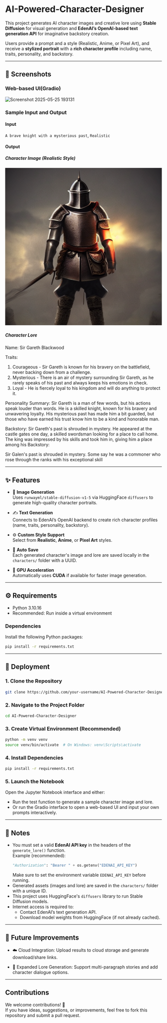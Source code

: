 # AI-Powered-Character-Designer

This project generates AI character images and creative lore using **Stable Diffusion** for visual generation and **EdenAI’s OpenAI-based text generation API** for imaginative backstory creation.  

Users provide a prompt and a style (Realistic, Anime, or Pixel Art), and receive a **stylized portrait** with a **rich character profile** including name, traits, personality, and backstory.

---

## 📸 Screenshots

### Web-based UI(Gradio)

![Screenshot 2025-05-25 193131](https://github.com/user-attachments/assets/a7192b82-b490-49a2-8895-72012cc61e64 "Image_1")

### Sample Input and Output

#### Input

`A brave knight with a mysterious past`, `Realistic`

#### Output

##### Character Image (Realistic Style)

![alt text](https://github.com/kharryhsu/AI-Powered-Character-Designer/blob/main/characters/66f13ea4-d2a7-41a0-a270-4f475148871a.png "Image_2")

##### Character Lore

Name: Sir Gareth Blackwood

Traits:
1. Courageous - Sir Gareth is known for his bravery on the battlefield, never backing down from a challenge.
2. Mysterious - There is an air of mystery surrounding Sir Gareth, as he rarely speaks of his past and always keeps his emotions in check.
3. Loyal - He is fiercely loyal to his kingdom and will do anything to protect it.

Personality Summary: Sir Gareth is a man of few words, but his actions speak louder than words. He is a skilled knight, known for his bravery and unwavering loyalty. His mysterious past has made him a bit guarded, but those who have earned his trust know him to be a kind and honorable man.

Backstory: Sir Gareth's past is shrouded in mystery. He appeared at the castle gates one day, a skilled swordsman looking for a place to call home. The king was impressed by his skills and took him in, giving him a place among his
Backstory:

Sir Galen's past is shrouded in mystery. Some say he was a commoner who rose through the ranks with his exceptional skill

---

## ✨ Features

- 🎨 **Image Generation**  
  Uses `runwayml/stable-diffusion-v1-5` via HuggingFace `diffusers` to generate high-quality character portraits.

- ✍️ **Text Generation**  
  Connects to EdenAI’s OpenAI backend to create rich character profiles (name, traits, personality, backstory).

- ⚙️ **Custom Style Support**  
  Select from **Realistic**, **Anime**, or **Pixel Art** styles.

- 💾 **Auto Save**  
  Each generated character's image and lore are saved locally in the `characters/` folder with a UUID.

- 🧠 **GPU Acceleration**  
  Automatically uses **CUDA** if available for faster image generation.

---

## ⚙️ Requirements

- Python 3.10.16 
- Recommended: Run inside a virtual environment

### Dependencies

Install the following Python packages:

```bash
pip install -r requirements.txt
```

---

## 🚀 Deployment

### 1. Clone the Repository

```bash
git clone https://github.com/your-username/AI-Powered-Character-Designer.git
```

### 2. Navigate to the Project Folder

```bash
cd AI-Powered-Character-Designer
```

### 3. Create Virtual Environment (Recommended)

```bash
python -m venv venv
source venv/bin/activate  # On Windows: venv\Scripts\activate
```

### 4. Install Dependencies

```bash
pip install -r requirements.txt
```

### 5. Launch the Notebook

Open the Jupyter Notebook interface and either:

- Run the test function to generate a sample character image and lore.
- Or run the Gradio interface to open a web-based UI and input your own prompts interactively.

---

## 📌 Notes

- You must set a valid **EdenAI API key** in the headers of the `generate_lore()` function.  
  Example (recommended):
  ```python
  "Authorization": "Bearer " + os.getenv("EDENAI_API_KEY")
  ```
  Make sure to set the environment variable `EDENAI_API_KEY` before running.
- Generated assets (images and lore) are saved in the `characters/` folder with a unique ID.
- This project uses HuggingFace's `diffusers` library to run Stable Diffusion models.
- Internet access is required to:
  - Contact EdenAI’s text generation API.
  - Download model weights from HuggingFace (if not already cached).

---

## 🔮 Future Improvements

- ☁️ Cloud Integration: Upload results to cloud storage and generate download/share links.

- 📝 Expanded Lore Generation: Support multi-paragraph stories and add character dialogue options.

---

## Contributions

We welcome contributions! 🎉  
If you have ideas, suggestions, or improvements, feel free to fork this repository and submit a pull request.  
